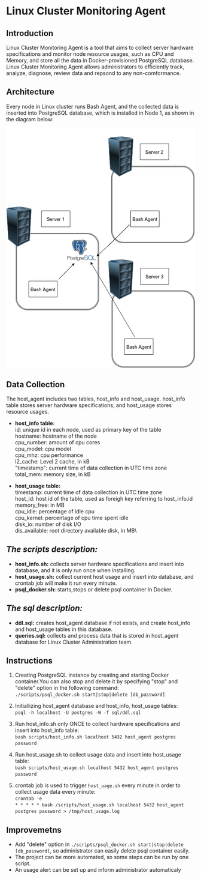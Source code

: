 # Linux Cluster Monitoring Agent

## Introduction
Linux Cluster Monitoring Agent is a tool that aims to collect server hardware specifications and monitor node resource usages, such as CPU and Memory, and store all the data in Docker-provisioned PostgreSQL database. Linux Cluster Monitoring Agent allows administrators to efficiently track, analyze, diagnose, review data and repsond to any non-comformance.

## Architecture
Every node in Linux cluster runs Bash Agent, and the collected data is inserted into PostgreSQL database, which is installed in Node 1, as shown in the diagram below:
  
![image](./asset/diagram.png)


## Data Collection

The host_agent includes two tables, host_info and host_usage. host_info table stores server hardware specifications, and host_usage stores resource usages.
+ **host_info  table:** \
  id: unique id in each node, used as primary key of the table\
  hostname: hostname of the node\
  cpu_number: amount of cpu cores\
  cpu_model: cpu model\
  cpu_mhz: cpu performance\
  l2_cache: Level 2 cache, in kB\
  "timestamp": current time of data collection in UTC time zone\
  total_mem: memory size, in kB

+ **host_usage  table:** \
  timestamp: current time of data collection in UTC time zone\
  host_id: host id of the table, used as foreigh key referring to host_info.id\
  memory_free: in MB\
  cpu_idle: percentage of idle cpu\
  cpu_kernel: percentage of cpu time spent idle\
  disk_io: number of disk I/O\
  dis_available: root directory available disk, in MB\
## *The scripts description:*

+ **host_info.sh:** collects server hardware specifications and insert into database, and it is only run once when installing.
+ **host_usage.sh:** collect current host usage and insert into database, and crontab job will make it run every minute.
+ **psql_docker.sh:** starts,stops or delete psql container in Docker.

## *The sql description:*
 
+ **ddl.sql:** creates host_agent database if not exists, and create host_info and host_usage tables in this database. 
+ **queries.sql:** collects and process data that is stored in host_agent database for Linux Cluster Administration team.
 
 ## Instructions
  1. Creating PostgreSQL instance by creating and starting Docker container.You can also stop and delete it by
     specifying "stop" and "delete" option in  the following command:\
    `./scripts/psql_docker.sh start|stop|delete [db_password]`
    
  2. Initiallizing host_agent database and host_info, host_usage tables:\
    `psql -h localhost -U postgres -W -f sql/ddl.sql`
    
  3. Run host_info.sh only ONCE to collect hardware specifications and insert into host_info table:\
     `bash scripts/host_info.sh localhost 5432 host_agent postgres password`
     
  4. Run host_usage.sh to collect usage data and insert into host_usage table:\
    `bash scripts/host_usage.sh localhost 5432 host_agent postgres password`
    
  5. crontab job is used to trigger `host_uage.sh` every minute in order to collect usage data every minute:\
   `crontab -e`\
   `* * * * * bash /scripts/host_usage.sh localhost 5432 host_agent postgres password > /tmp/host_usage.log`
## Improvemetns
+ Add "delete" option in `./scripts/psql_docker.sh start|stop|delete [db_password]`\, so administrator can easily delete psql container easily.
+ The project can be more automated, so some steps can be run by one script.
+ An usage alert can be set up and inform administrator automaticaly 
